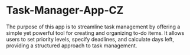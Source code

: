# Task-Manager-App-CZ
The purpose of this app is to streamline task management by offering a simple yet powerful tool for creating and organizing to-do items. It allows users to set priority levels, specify deadlines, and calculate days left, providing a structured approach to task management.

